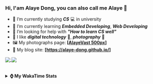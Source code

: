 ### Hi, **I'am Alaye Dong**, you can also call me **Alaye** 👋

- 📖 I’m currently studying ***CS*** 💻 in university
- 🌱 I’m currently learning ***Embedded Developing***, ***Web Developing***
- 🤔 I’m looking for help with ***"How to learn CS well"***
- 🤩 I like ***digital technology*** 📱, ***photography*** 📸
- 🖼️ My photographs page: **[[AlayeVast 500px](https://500px.com.cn/AlayeVast)]**
- 📰 My blog site: **[https://alaye-dong.github.io/]**

<!--
[![Alaye's GitHub stats](https://github-readme-stats.vercel.app/api?username=Alaye-Dong&custom_title=Alaye%20Dong`s%20GitHub%20stats&show_icons=true&rank_icon=percentile&theme=transparent&include_all_commits=true&count_private=true)](https://github.com/anuraghazra/github-readme-stats) 
[![Top Langs](https://github-readme-stats.vercel.app/api/top-langs/?username=Alaye-Dong\&layout=compact&theme=transparent)](https://github.com/anuraghazra/github-readme-stats)
-->
<a href="https://github.com/anuraghazra/github-readme-stats">
  <img height=200 align="center" src="https://github-readme-stats.vercel.app/api?username=Alaye-Dong&custom_title=Alaye%20Dong`s%20GitHub%20stats&show_icons=true&rank_icon=percentile&theme=transparent&include_all_commits=true&count_private=true" />
</a>
<a href="https://github.com/anuraghazra/convoychat">
  <img height=200 align="center" src="https://github-readme-stats.vercel.app/api/top-langs/?username=Alaye-Dong&layout=compact&theme=transparent&include_all_commits=true&count_private=true&langs_count=8&card_width=300" />
</a>

<br />
<br />

<div style="display:none"> 
  <img src="https://visitor-badge.laobi.icu/badge?page_id=Alaye-Dong.Alaye-Dong"/>
</div>
<br />

<details>	
  <summary><b> ⌚ My WakaTime Stats </b></summary>

<br />

<!--START_SECTION:waka-->
![Code Time](http://img.shields.io/badge/Code%20Time-328%20hrs%2058%20mins-blue)

![Profile Views](http://img.shields.io/badge/Profile%20Views-2-blue)

![Lines of code](https://img.shields.io/badge/From%20Hello%20World%20I%27ve%20Written-788.6%20thousand%20lines%20of%20code-blue)

**🐱 My GitHub Data** 

> 📦 83.8 kB Used in GitHub's Storage 
 > 
> 🏆 296 Contributions in the Year 2024
 > 
> 🚫 Not Opted to Hire
 > 
> 📜 17 Public Repositories 
 > 
> 🔑 4 Private Repositories 
 > 
**I'm a Night 🦉** 

```text
🌞 Morning                68 commits          ██░░░░░░░░░░░░░░░░░░░░░░░   06.08 % 
🌆 Daytime                365 commits         ████████░░░░░░░░░░░░░░░░░   32.65 % 
🌃 Evening                447 commits         ██████████░░░░░░░░░░░░░░░   39.98 % 
🌙 Night                  238 commits         █████░░░░░░░░░░░░░░░░░░░░   21.29 % 
```
📅 **I'm Most Productive on Sunday** 

```text
Monday                   182 commits         ████░░░░░░░░░░░░░░░░░░░░░   16.28 % 
Tuesday                  130 commits         ███░░░░░░░░░░░░░░░░░░░░░░   11.63 % 
Wednesday                133 commits         ███░░░░░░░░░░░░░░░░░░░░░░   11.90 % 
Thursday                 176 commits         ████░░░░░░░░░░░░░░░░░░░░░   15.74 % 
Friday                   143 commits         ███░░░░░░░░░░░░░░░░░░░░░░   12.79 % 
Saturday                 134 commits         ███░░░░░░░░░░░░░░░░░░░░░░   11.99 % 
Sunday                   220 commits         █████░░░░░░░░░░░░░░░░░░░░   19.68 % 
```


📊 **This Week I Spent My Time On** 

```text
💬 Programming Languages: 
HTML                     6 hrs 5 mins        ██████░░░░░░░░░░░░░░░░░░░   22.55 % 
Markdown                 5 hrs 10 mins       █████░░░░░░░░░░░░░░░░░░░░   19.17 % 
TypeScript               4 hrs 34 mins       ████░░░░░░░░░░░░░░░░░░░░░   16.93 % 
CSS                      3 hrs 30 mins       ███░░░░░░░░░░░░░░░░░░░░░░   12.98 % 
Python                   1 hr 44 mins        ██░░░░░░░░░░░░░░░░░░░░░░░   06.43 % 

🔥 Editors: 
VS Code                  25 hrs 18 mins      ███████████████████████░░   93.76 % 
IntelliJ IDEA            1 hr 40 mins        ██░░░░░░░░░░░░░░░░░░░░░░░   06.24 % 

🐱‍💻 Projects: 
JXUT-BST-IO-VitePress-For9 hrs 32 mins       █████████░░░░░░░░░░░░░░░░   35.38 % 
alayedong.me             7 hrs 58 mins       ███████░░░░░░░░░░░░░░░░░░   29.53 % 
OCR2Embed                1 hr 40 mins        ██░░░░░░░░░░░░░░░░░░░░░░░   06.22 % 
integrations             1 hr 30 mins        █░░░░░░░░░░░░░░░░░░░░░░░░   05.60 % 
SmartCar_BST_Epoilt      1 hr 25 mins        █░░░░░░░░░░░░░░░░░░░░░░░░   05.28 % 
```

**I Mostly Code in C** 

```text
JavaScript               3 repos             ███░░░░░░░░░░░░░░░░░░░░░░   13.04 % 
C++                      3 repos             ███░░░░░░░░░░░░░░░░░░░░░░   13.04 % 
CSS                      1 repo              █░░░░░░░░░░░░░░░░░░░░░░░░   04.35 % 
Java                     1 repo              █░░░░░░░░░░░░░░░░░░░░░░░░   04.35 % 
Vue                      1 repo              █░░░░░░░░░░░░░░░░░░░░░░░░   04.35 % 
```



**Timeline**

![Lines of Code chart](https://raw.githubusercontent.com/Alaye-Dong/Alaye-Dong/main/assets/bar_graph.png)


 Last Updated on 20/12/2024 18:44:26 UTC
<!--END_SECTION:waka-->

</details>
